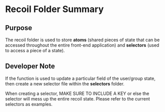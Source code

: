 # Recoil Folder Summary

## Purpose

The recoil folder is used to store **atoms** (shared pieces of state that can be accessed throughout the entire front-end application) and **selectors** (used to access a piece of a state). 

## Developer Note

If the function is used to update a particular field of the user/group state, then create a new selector file within the **selectors** folder.

When creating a selector, MAKE SURE TO INCLUDE A KEY or else the selector will mess up the entire recoil state. Please refer to the current selectors as examples.
